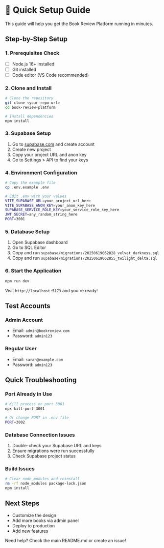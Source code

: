 # 🚀 Quick Setup Guide

This guide will help you get the Book Review Platform running in minutes.

## Step-by-Step Setup

### 1. Prerequisites Check
- [ ] Node.js 16+ installed
- [ ] Git installed
- [ ] Code editor (VS Code recommended)

### 2. Clone and Install
```bash
# Clone the repository
git clone <your-repo-url>
cd book-review-platform

# Install dependencies
npm install
```

### 3. Supabase Setup
1. Go to [supabase.com](https://supabase.com) and create account
2. Create new project
3. Copy your project URL and anon key
4. Go to Settings > API to find your keys

### 4. Environment Configuration
```bash
# Copy the example file
cp .env.example .env

# Edit .env with your values
VITE_SUPABASE_URL=your_project_url_here
VITE_SUPABASE_ANON_KEY=your_anon_key_here
SUPABASE_SERVICE_ROLE_KEY=your_service_role_key_here
JWT_SECRET=any_random_string_here
PORT=3001
```

### 5. Database Setup
1. Open Supabase dashboard
2. Go to SQL Editor
3. Copy and run `supabase/migrations/20250619062828_velvet_darkness.sql`
4. Copy and run `supabase/migrations/20250619062855_twilight_delta.sql`

### 6. Start the Application
```bash
npm run dev
```

Visit `http://localhost:5173` and you're ready!

## Test Accounts

### Admin Account
- Email: `admin@bookreview.com`
- Password: `admin123`

### Regular User
- Email: `sarah@example.com`
- Password: `admin123`

## Quick Troubleshooting

### Port Already in Use
```bash
# Kill process on port 3001
npx kill-port 3001

# Or change PORT in .env file
PORT=3002
```

### Database Connection Issues
1. Double-check your Supabase URL and keys
2. Ensure migrations were run successfully
3. Check Supabase project status

### Build Issues
```bash
# Clear node_modules and reinstall
rm -rf node_modules package-lock.json
npm install
```

## Next Steps
- Customize the design
- Add more books via admin panel
- Deploy to production
- Add new features

Need help? Check the main README.md or create an issue!